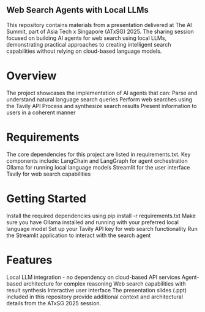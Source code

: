 ## Web Search Agents with Local LLMs
This repository contains materials from a presentation delivered at The AI Summit, part of Asia Tech x Singapore (ATxSG) 2025. The sharing session focused on building AI agents for web search using local LLMs, demonstrating practical approaches to creating intelligent search capabilities without relying on cloud-based language models.
# Overview
The project showcases the implementation of AI agents that can:
Parse and understand natural language search queries
Perform web searches using the Tavily API
Process and synthesize search results
Present information to users in a coherent manner
# Requirements
The core dependencies for this project are listed in requirements.txt. Key components include:
LangChain and LangGraph for agent orchestration
Ollama for running local language models
Streamlit for the user interface
Tavily for web search capabilities
# Getting Started
Install the required dependencies using pip install -r requirements.txt
Make sure you have Ollama installed and running with your preferred local language model
Set up your Tavily API key for web search functionality
Run the Streamlit application to interact with the search agent
# Features
Local LLM integration - no dependency on cloud-based API services
Agent-based architecture for complex reasoning
Web search capabilities with result synthesis
Interactive user interface
The presentation slides (.ppt) included in this repository provide additional context and architectural details from the ATxSG 2025 session.
